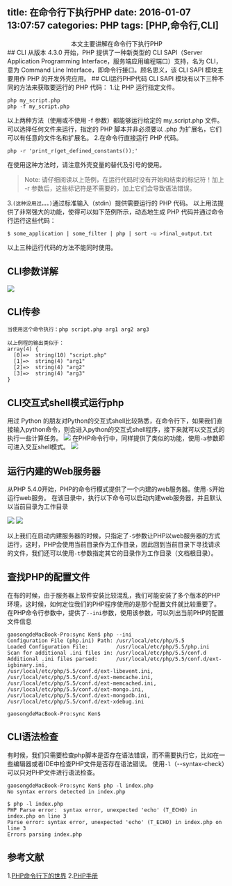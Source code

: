 title: 在命令行下执行PHP
date: 2016-01-07 13:07:57
categories: PHP
tags: [PHP,命令行,CLI]
---

<center>本文主要讲解在命令行下执行PHP</center>
<!--more-->
## CLI
从版本 4.3.0 开始，PHP 提供了一种新类型的 CLI SAPI（Server Application Programming Interface，服务端应用编程端口）支持，名为 CLI，意为 Command Line Interface，即命令行接口。顾名思义，该 CLI SAPI 模块主要用作 PHP 的开发外壳应用。
## CLI运行PHP代码
CLI SAPI 模块有以下三种不同的方法来获取要运行的 PHP 代码：
1.让 PHP 运行指定文件。

```
php my_script.php 
php -f my_script.php
```
以上两种方法（使用或不使用 -f 参数）都能够运行给定的 my_script.php 文件。可以选择任何文件来运行，指定的 PHP 脚本并非必须要以 .php 为扩展名，它们可以有任意的文件名和扩展名。
2.在命令行直接运行 PHP 代码。

```
php -r 'print_r(get_defined_constants());'
```
在使用这种方法时，请注意外壳变量的替代及引号的使用。
>Note:
请仔细阅读以上范例，在运行代码时没有开始和结束的标记符！加上 -r 参数后，这些标记符是不需要的，加上它们会导致语法错误。

3.`(这种没用过。。。)`通过标准输入（stdin）提供需要运行的 PHP 代码。
以上用法提供了非常强大的功能，使得可以如下范例所示，动态地生成 PHP 代码并通过命令行运行这些代码：
```
$ some_application | some_filter | php | sort -u >final_output.txt
```

以上三种运行代码的方法不能同时使用。

## CLI参数详解

![](/cli-1.png)

## CLI传参
```
当使用这个命令执行：php script.php arg1 arg2 arg3

以上例程的输出类似于：
array(4) {
  [0]=>  string(10) "script.php"
  [1]=>  string(4) "arg1"
  [2]=>  string(4) "arg2"
  [3]=>  string(4) "arg3" 
}

```

## CLI交互式shell模式运行php
用过 Python 的朋友对Python的交互式shell比较熟悉，在命令行下，如果我们直接输入python命令，则会进入python的交互式shell程序，接下来就可以交互式的执行一些计算任务。
![](/cli-2.png)
在PHP命令行中，同样提供了类似的功能，使用`-a`参数即可进入交互shell模式。
![](/cli-3.png)

## 运行内建的Web服务器
从PHP 5.4.0开始，PHP的命令行模式提供了一个内建的web服务器。使用`-S`开始运行web服务。
在该目录中，执行以下命令可以启动内建web服务器，并且默认以当前目录为工作目录

![](/cli-4.png)
![](/cli-5.png)


以上我们在启动内建服务器的时候，只指定了`-S`参数让PHP以web服务器的方式运行，这时，PHP会使用当前目录作为工作目录，因此回到当前目录下寻找请求的文件，我们还可以使用`-t`参数指定其它的目录作为工作目录（文档根目录）。

## 查找PHP的配置文件
在有的时候，由于服务器上软件安装比较混乱，我们可能安装了多个版本的PHP环境，这时候，如何定位我们的PHP程序使用的是那个配置文件就比较重要了。在PHP命令行参数中，提供了`--ini`参数，使用该参数，可以列出当前PHP的配置文件信息

```
gaosongdeMacBook-Pro:sync Ken$ php --ini
Configuration File (php.ini) Path: /usr/local/etc/php/5.5
Loaded Configuration File:         /usr/local/etc/php/5.5/php.ini
Scan for additional .ini files in: /usr/local/etc/php/5.5/conf.d
Additional .ini files parsed:      /usr/local/etc/php/5.5/conf.d/ext-igbinary.ini,
/usr/local/etc/php/5.5/conf.d/ext-libevent.ini,
/usr/local/etc/php/5.5/conf.d/ext-memcache.ini,
/usr/local/etc/php/5.5/conf.d/ext-memcached.ini,
/usr/local/etc/php/5.5/conf.d/ext-mongo.ini,
/usr/local/etc/php/5.5/conf.d/ext-mongodb.ini,
/usr/local/etc/php/5.5/conf.d/ext-xdebug.ini

gaosongdeMacBook-Pro:sync Ken$ 
```

## CLI语法检查
有时候，我们只需要检查php脚本是否存在语法错误，而不需要执行它，比如在一些编辑器或者IDE中检查PHP文件是否存在语法错误。
使用`-l`（--syntax-check）可以只对PHP文件进行语法检查。
```
gaosongdeMacBook-Pro:sync Ken$ php -l index.php
No syntax errors detected in index.php

$ php -l index.php 
PHP Parse error:  syntax error, unexpected 'echo' (T_ECHO) in index.php on line 3
Parse error: syntax error, unexpected 'echo' (T_ECHO) in index.php on line 3
Errors parsing index.php
```

## 参考文献
1.[PHP命令行下的世界](http://segmentfault.com/a/1190000002949021)
2.[PHP手册](http://php.net/manual/zh/features.commandline.php)